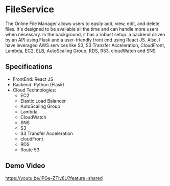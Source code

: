 # FileService
The Online File Manager allows users to  easily add, view, edit, and delete files. It's designed to be available all the time and can handle more users when necessary. In the background, it has a robust setup: a backend driven by an API using Flask and a user-friendly front end using React JS. Also, I have leveraged AWS services like S3, S3 Transfer Acceleration, CloudFront, Lambda, EC2, ELB, AutoScaling Group, RDS, R53, cloudWatch and SNS

## Specifications

* FrontEnd: React JS
* Backend: Python (Flask)
* Cloud Technologies:
    * EC2
    * Elastic Load Balancer
    * AutoScaling Group
    * Lambda
    * CloudWatch
    * SNS
    * S3
    * S3 Transfer Acceleration
    * cloudFront
    * RDS
    * Route 53
   
## Demo Video
https://youtu.be/jPGe-ZTiy8U?feature=shared

   
   



